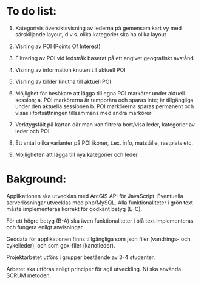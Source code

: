 # To do list:

1. Kategorivis översiktsvisning av lederna på gemensam kart vy med särskiljande layout, d.v.s. olika kategorier ska ha olika layout

2. Visning av POI (Points Of Interest)

3. Filtrering av POI vid ledstråk baserat på ett angivet geografiskt avstånd.

4. Visning av information knuten till aktuell POI

5. Visning av bilder knutna till aktuell POI

6. Möjlighet för besökare att lägga till egna POI markörer under aktuell session;
a. POI markörerna är temporära och sparas inte; är tillgängliga under den aktuella sessionen
b. POI markörerna sparas permanent och visas i fortsättningen tillsammans med andra markörer

7. Verktygsfält på kartan där man kan filtrera bort/visa leder, kategorier av leder och POI.

8. Ett antal olika varianter på POI ikoner, t.ex. info, matställe, rastplats etc.

9. Möjligheten att lägga till nya kategorier och leder.

# Bakground:

Applikationen ska utvecklas med ArcGIS API för JavaScript. Eventuella serverlösningar utvecklas med php/MySQL.
Alla funktionaliteter i grön text måste implementeras korrekt för godkänt betyg (E-C).

För ett högre betyg (B-A) ska även funktionaliteter i blå text implementeras och fungera enligt anvisningar.

Geodata för applikationen finns tillgängliga som json filer (vandrings- och cykelleder), och som gpx-filer (kanotleder).

Projektarbetet utförs i grupper bestående av 3-4 studenter.

Arbetet ska utföras enligt principer för agil utveckling. Ni ska använda SCRUM metoden.
